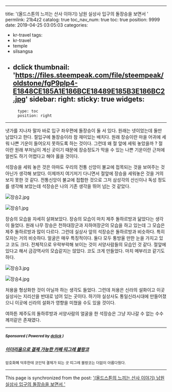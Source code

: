 
---
title: '(올드스톤의 느끼는 산사 이야기) 남원 실상사 입구의 돌장승을 보면서 '
permlink: 21b4z2
catalog: true
toc_nav_num: true
toc: true
position: 9999
date: 2019-04-25 03:05:03
categories:
- kr-travel
tags:
- kr-travel
- temple
- silsangsa
- dclick
thumbnail: 'https://files.steempeak.com/file/steempeak/oldstone/fgP9plp4-E1848CE185A1E186BCE18489E185B3E186BC2.jpg'
sidebar:
    right:
        sticky: true
widgets:
    -
        type: toc
        position: right
---



냇가를 지나자 말자 바로 입구 좌우편에 돌장승이 둘 서 있다. 원래는 넷이었는데 둘만 남았다고 한다. 절입구에 돌장승이라 참 재미있는 배치다. 원래 장승이란 마을 어귀에 세워 나쁜 기운이 들어오지 못하도록 하는 것이다. 그런데 왜 절 앞에 세워 놓았을까 ? 절이란 원래 부처님이 계신 곳이기 때문에 장승정도가 막을 수 있는 나쁜 기운이란 근처에 얼씬도 하기 어렵다고 해야 옳을 것이다. 

석장승을 세워 놓은 것은 아마도 우리의 전통 신앙이 불교에 접목되는 것을 보여주는 것 아닌가 생각해 보았다. 이제까지 여기저기 다니면서 절앞에 장승을 세워놓은 것을 거의 보지 못한 것 같다. 전통신앙이 불교에 접합한 것으로 그저 삼성각의 산신이나 독성 정도를 생각해 보았는데 석장승은 나의 기존 생각을 뛰어 넘는 것 같았다. 

![장승2.jpg](https://files.steempeak.com/file/steempeak/oldstone/fgP9plp4-E1848CE185A1E186BCE18489E185B3E186BC2.jpg)

![장승1.jpg](https://files.steempeak.com/file/steempeak/oldstone/xwSwPJAY-E1848CE185A1E186BCE18489E185B3E186BC1.jpg)

장승의 모습을 자세히 살펴보았다. 장승의 모습이 마치 제주 돌하르방과 닮았다는 생각이 들었다. 원래 나무 장승은 천하대장군과 지하여장군의 모습을 하고 있는데 그 모습은 제주 돌하르방과 많이 다르다. 그런데 실상사 앞의 석장승은 돌하르방과 비슷하다. 특히 모자는 거의 비슷하다. 얼굴은 매우 특징적이다. 둘다 모두 퉁방울 만한 눈을 가지고 있고 코도 크다. 전체적으로 우락부락해 보이는 것이 서양사람들의 모습인 것 같다. 절앞에 있다고 해서 금강역사의 모습같지는 않았다. 코도 크게 만들었다. 마치 메부리코 같기도 하다. 

![장승3.jpg](https://files.steempeak.com/file/steempeak/oldstone/mQp7VoIa-E1848CE185A1E186BCE18489E185B3E186BC3.jpg)

![장승4.jpg](https://files.steempeak.com/file/steempeak/oldstone/txwv2yQT-E1848CE185A1E186BCE18489E185B3E186BC4.jpg)

처용을 형상화한 것이 아닐까 하는 생각도 들었다. 그런데 처용은 신라의 설화이고 이곳 실상사는 지리산을 반대로 넘어 있는 곳이다. 하기야 실상사도 통일신라시대에 만들어졌으니 이곳에 신라의 설화가 영향을 미쳤을 수도 있을 것이다. 

여하튼 제주도의 돌하루방과 서양사람의 얼굴을 한 석장승은 그냥 지나갈 수 없는 수수께끼같은 존재였다. 


---

#####  <sub> **Sponsored ( Powered by [dclick](https://www.dclick.io) )** </sub>
##### [이더리움으로 결제 가능한 카페 띠그레 블랑코](https://api.dclick.io/v1/c?x=eyJhbGciOiJIUzI1NiIsInR5cCI6IkpXVCJ9.eyJjIjoib2xkc3RvbmUiLCJzIjoiMjFiNHoyIiwiYSI6WyJ0LTE4MTEiXSwidXJsIjoiaHR0cHM6Ly9zdGVlbWl0LmNvbS90YXN0ZWVtL0BqdW5lMDYyMC90YXN0ZWVtLWE3YTQ5MCIsImlhdCI6MTU1NjIzOTI4NCwiZXhwIjoxODcxNTk5Mjg0fQ.fYu_cimGMd2O8apkquis8m4vlRF33UqYlR0rojHrHXs)
<sup>암호화폐 덕후한테 코인덕 결제가 되는 곳 띠그레 블랑코는 더없이 아름다웠다.</sup>


- - -

This page is synchronized from the post: ['(올드스톤의 느끼는 산사 이야기) 남원 실상사 입구의 돌장승을 보면서 '](https://steemit.com/@oldstone/21b4z2)
